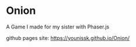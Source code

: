 # Onion

A Game I made for my sister with Phaser.js

github pages site: https://younissk.github.io/Onion/
